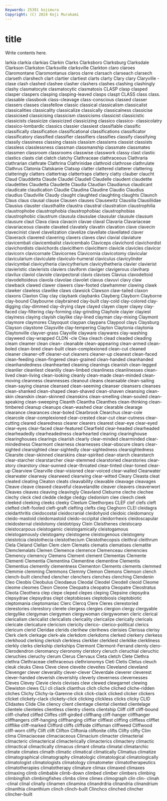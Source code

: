 ```yaml
---
Keywords: 25391 kojimura
Copyright: (C) 2024 Koji Murakami
---
```


# title

Write contents here.



larkia clarkia
clarkias Clarkin Clarks Clarksboro Clarksburg Clarksdale Clarkson Clarkston Clarksville clarksville
Clarkton claro claroes Claromontane Claromontanus claros clarre clarsach clarseach clarsech
clarseth clarshech clart clartier clartiest clarts clarty Clary clary Claryville
-clase clash clashed clashee clasher clashers clashes clashing clashingly clashy
clasmatocyte clasmatocytic clasmatosis CLASP clasp clasped clasper claspers clasping clasping-leaved
clasps claspt CLASS class class. classable classbook class-cleavage class-conscious classed
classer classers classes classfellow classic classical classicalism classicalist classicalities classicality
classicalize classically classicalness classicise classicised classicising classicism classicisms classicist classicistic
classicists classicize classicized classicizing classico classico- classicolatry classico-lombardic classics classier
classiest classifiable classific classifically classification classificational classifications classificator classificatory classified
classifier classifiers classifies classify classifying classily classiness classing classis classism
classisms classist classists classless classlessness classman classmanship classmate classmates classmen
classroom classrooms classwise classwork classy clast clastic clastics clasts clat
clatch clatchy Clathraceae clathraceous Clathraria clathrarian clathrate Clathrina Clathrinidae clathroid
clathrose clathrulate Clathrus Clatonia Clatskanie Clatsop clatter clattered clatterer clattering
clatteringly clatters clattertrap clattertraps clattery clatty clauber claucht Claud Clauddetta
Claude Claudel Claudell Claudelle claudent claudetite claudetites Claudetta Claudette Claudia
Claudian Claudianus claudicant claudicate claudication Claudie Claudina Claudine Claudio Claudius
claudius Claudville Claudy claught claughted claughting claughts Claunch Claus claus
clausal clause Clausen clauses Clausewitz Clausilia Clausiliidae Clausius clauster clausthalite
claustra claustral claustration claustrophilia claustrophobe claustrophobia claustrophobiac claustrophobias claustrophobic claustrum
clausula clausulae clausular clausule clausum clausure claut Clava clava clavacin
clavae claval Clavaria Clavariaceae clavariaceous clavate clavated clavately clavatin clavation
clave clavecin clavecinist clavel clavelization clavelize clavellate clavellated claver Claverack
clavered clavering clavers claves clavi clavial claviature clavicembali clavicembalist clavicembalo
Claviceps clavichord clavichordist clavichordists clavichords clavicithern clavicittern clavicle clavicles clavicor
clavicorn clavicornate Clavicornes Clavicornia clavicotomy clavicular clavicularium claviculate claviculo-humeral claviculus
clavicylinder clavicymbal clavicytheria clavicytherium clavicythetheria clavier clavierist clavieristic clavierists claviers
claviform claviger clavigerous claviharp clavilux claviol claviole clavipectoral clavis clavises
Clavius clavodeltoid clavodeltoideus clavola clavolae clavolet clavus clavuvi clavy claw
clawback clawed clawer clawers claw-footed clawhammer clawing clawk clawker clawless
clawlike claws clawsick Clawson claw-tailed claxon claxons Claxton Clay clay
claybank claybanks Clayberg Clayborn Clayborne clay-bound Claybourne claybrained clay-built clay-cold
clay-colored clay-digging clay-dimmed clay-drying claye clayed clayen clayer clayey clay-faced
clay-filtering clay-forming clay-grinding Clayhole clayier clayiest clayiness claying clayish claylike
clay-lined clayman clay-mixing Claymont claymore claymores Clayoquot claypan claypans Claypool
clays Claysburg Clayson claystone Claysville clay-tempering Clayton Claytonia claytonia Claytonville
clayver-grass Clayville clayware claywares clay-washing clayweed clay-wrapped CLDN -cle Clea
cleach clead cleaded cleading cleam cleamer clean clean- cleanable clean-appearing
clean-armed clean-boled clean-bred clean-built clean-complexioned clean-cut cleaned cleaner cleaner-off cleaner-out
cleaners cleaner-up cleanest clean-faced clean-feeding clean-fingered clean-grained clean-handed cleanhanded cleanhandedness
cleanhearted cleaning cleanings cleanish clean-legged cleanlier cleanliest cleanlily clean-limbed cleanliness
cleanlinesses clean-lived clean-living clean-looking cleanly clean-made clean-minded clean-moving cleanness cleannesses
cleanout cleans cleansable clean-sailing clean-saying cleanse cleansed clean-seeming cleanser cleansers
cleanses clean-shanked clean-shaped clean-shaved clean-shaven cleansing clean-skin cleanskin clean-skinned cleanskins
clean-smelling clean-souled clean-speaking clean-sweeping Cleanth Cleantha Cleanthes clean-thinking clean-timbered cleanup
cleanups clean-washed clear clearable clearage clearance clearances clear-boled Clearbrook Clearchus
clear-cole clearcole clear-complexioned clear-crested clear-cut clear-cutness clear-cutting cleared clearedness clearer
clearers clearest clear-eye clear-eyed clear-eyes clear-faced clear-featured Clearfield clear-headed clearheaded
clearheadedly clearheadedness clearhearted clearing clearinghouse clearinghouses clearings clearish clearly clear-minded
clearminded clear-mindedness Clearmont clearness clearnesses clear-obscure clears clear-sighted clearsighted clear-sightedly
clear-sightedness clearsightedness Clearsite clear-skinned clearskins clear-spirited clear-starch clearstarch clear-starcher clearstarcher
clear-stemmed clearstoried clearstories clear-story clearstory clear-sunned clear-throated clear-tinted clear-toned clear-up
Clearview Clearville clear-visioned clear-voiced clear-walled Clearwater clearwater clearway clearweed clearwing
clear-witted Cleary Cleasta cleat cleated cleating Cleaton cleats cleavability cleavable
cleavage cleavages Cleave cleave cleaved cleaveful cleavelandite cleaver cleavers cleaverwort
Cleaves cleaves cleaving cleavingly Cleavland Cleburne cleche clechee clechy cleck
cled cledde cledge cledgy cledonism clee cleech cleek cleeked cleeking
cleeks cleeky Cleelum Cleethorpes CLEF clef clefs cleft clefted cleft-footed
cleft-graft clefting clefts cleg Cleghorn CLEI cleidagra cleidarthritis cleidocostal cleidocranial
cleidohyoid cleidoic cleidomancy cleido-mastoid cleidomastoid cleido-occipital cleidorrhexis cleidoscapular cleidosternal cleidotomy
cleidotripsy Clein Cleisthenes cleistocarp cleistocarpous cleistogamic cleistogamically cleistogamous cleistogamously cleistogamy
cleistogene cleistogenous cleistogeny cleistotcia cleistothecia cleistothecium Cleistothecopsis cleithral cleithrum Clela
Cleland Clellan Clem clem Clematis clematis clematises clematite Clemclemalats Clemen
Clemence clemence Clemenceau clemencies Clemency clemency Clemens Clement clement Clementas
Clemente Clementi Clementia Clementina Clementine clementine Clementis Clementius clemently clementness
Clementon Clements clements clemmed Clemmie clemming Clemmons Clemmy Clemon Clemons
Clemson clench clench-built clenched clencher clenchers clenches clenching Clendenin Cleo
Cleobis Cleobulus Cleodaeus Cleodal Cleodel Cleodell cleoid Cleome cleome cleomes
Cleon Cleone Cleopatra cleopatra Cleopatre Cleostratus Cleota Cleothera clep clepe
cleped clepes cleping Clepsine clepsydra clepsydrae clepsydras clept cleptobioses cleptobiosis
cleptobiotic cleptomania cleptomaniac Clerc Clercq Clere Cleres clerestoried clerestories clerestory
clerete clergess clergies clergion clergy clergyable clergylike clergyman clergymen clergywoman
clergywomen cleric clerical clericalism clericalist clericalists clericality clericalize clerically clericals
clericate clericature clericism clericity clerico- clerico-political clerics clericum clerid Cleridae
clerids clerihew clerihews clerisies Clerissa clerisy Clerk clerk clerkage clerk-ale
clerkdom clerkdoms clerked clerkery clerkess clerkhood clerking clerkish clerkless clerklier
clerkliest clerklike clerkliness clerkly clerks clerkship clerkships Clermont Clermont-Ferrand clernly
clero- Clerodendron cleromancy cleronomy clerstory cleruch cleruchial cleruchic cleruchies cleruchy
clerum Clerus Clervaux Cleta cletch Clete Clethra clethra Clethraceae clethraceous
clethrionomys Cleti Cletis Cletus cleuch cleuk cleuks Cleva Cleve cleve
cleveite cleveites Cleveland cleveland Clevenger clever cleverality clever-clever Cleverdale cleverer
cleverest clever-handed cleverish cleverishly cleverly cleverness clevernesses Cleves Clevey Clevie
clevis clevises clew clewed clewgarnet clewing Clewiston clews CLI cli
cliack clianthus clich cliche cliched cliche-ridden cliches Clichy Clichy-la-Garenne click
click-clack clicked clicker clickers clicket clickety-clack clickety-click clicking clickless clicks
clicky CLID Clidastes Clide Clie cliency client clientage cliental cliented
clientelage clientele clienteles clientless clientry clients clientship Cliff cliff cliff-bound
cliff-chafed cliffed Cliffes cliff-girdled cliffhang cliff-hanger cliffhanger cliffhangers cliff-hanging cliffhanging
cliffier cliffiest cliffing cliffless clifflet clifflike cliff-marked Clifford cliffs cliffside
cliffsman cliffweed Cliffwood cliff-worn cliffy Clift clift Clifton Cliftonia cliftonite
clifts Clifty clifty Clim clima Climaciaceae climaciaceous Climacium climacter climacterial
climacteric climacterical climacterically climacterics climactery climactic climactical climactically climacus climant
climata climatal climatarchic climate climates climath climatic climatical climatically Climatius
climatize climatographical climatography climatologic climatological climatologically climatologist climatologists climatology climatometer
climatotherapeutics climatotherapies climatotherapy climature climax climaxed climaxes climaxing climb climbable
climb-down climbed climber climbers climbing climbingfish climbingfishes climbs clime climes
climograph clin clin- clinah -clinal clinal clinally clinamen clinamina clinandrdria
clinandria clinandrium clinanthia clinanthium clinch clinch-built Clinchco clinched clincher clincher-built
